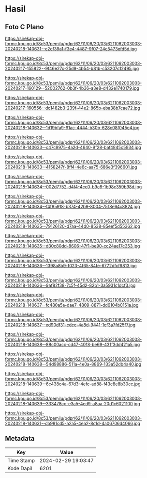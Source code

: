 # Hasil

## Foto C Plano

https://sirekap-obj-formc.kpu.go.id/8c53/pemilu/pdpr/62/11/06/20/03/6211062003003-20240218-140631--c2cf39a1-f3e4-4487-9f07-24c5473efd5d.jpg

https://sirekap-obj-formc.kpu.go.id/8c53/pemilu/pdpr/62/11/06/20/03/6211062003003-20240217-155822--9f46e27c-25d9-4b54-b81b-c53207c12495.jpg

https://sirekap-obj-formc.kpu.go.id/8c53/pemilu/pdpr/62/11/06/20/03/6211062003003-20240217-160129--52002762-0b3f-4b36-a3e8-d432e1740179.jpg

https://sirekap-obj-formc.kpu.go.id/8c53/pemilu/pdpr/62/11/06/20/03/6211062003003-20240217-160556--dc1482b3-239f-44e2-865b-eba38b7cae72.jpg

https://sirekap-obj-formc.kpu.go.id/8c53/pemilu/pdpr/62/11/06/20/03/6211062003003-20240218-140632--1d19bfa9-91ac-4444-b30b-628c08f045e4.jpg

https://sirekap-obj-formc.kpu.go.id/8c53/pemilu/pdpr/62/11/06/20/03/6211062003003-20240218-140633--c47c9975-4a2d-4640-9f28-baf4845c5934.jpg

https://sirekap-obj-formc.kpu.go.id/8c53/pemilu/pdpr/62/11/06/20/03/6211062003003-20240218-140633--4158247f-8ff4-4e6c-aa75-686e3f396601.jpg

https://sirekap-obj-formc.kpu.go.id/8c53/pemilu/pdpr/62/11/06/20/03/6211062003003-20240218-140634--002d7752-d4f4-4cc0-b9c8-1b98c359b98d.jpg

https://sirekap-obj-formc.kpu.go.id/8c53/pemilu/pdpr/62/11/06/20/03/6211062003003-20240218-140634--f4f85918-b374-42b9-8004-7518e64c8824.jpg

https://sirekap-obj-formc.kpu.go.id/8c53/pemilu/pdpr/62/11/06/20/03/6211062003003-20240218-140635--79126120-d7aa-44d0-8538-85eef5d55362.jpg

https://sirekap-obj-formc.kpu.go.id/8c53/pemilu/pdpr/62/11/06/20/03/6211062003003-20240218-140635--d30c80dd-8606-47f1-be90-cc24ae17c353.jpg

https://sirekap-obj-formc.kpu.go.id/8c53/pemilu/pdpr/62/11/06/20/03/6211062003003-20240218-140636--1398a8b9-f023-4f65-84fe-6772dfcf9813.jpg

https://sirekap-obj-formc.kpu.go.id/8c53/pemilu/pdpr/62/11/06/20/03/6211062003003-20240218-140636--9af82f38-7c5f-45d2-82b1-3a5931c1dcf3.jpg

https://sirekap-obj-formc.kpu.go.id/8c53/pemilu/pdpr/62/11/06/20/03/6211062003003-20240218-140637--fc480a5a-dae7-4809-8871-dd6104b0151a.jpg

https://sirekap-obj-formc.kpu.go.id/8c53/pemilu/pdpr/62/11/06/20/03/6211062003003-20240218-140637--ed90df31-cdcc-4a8d-9441-1cf3a7fd25f7.jpg

https://sirekap-obj-formc.kpu.go.id/8c53/pemilu/pdpr/62/11/06/20/03/6211062003003-20240218-140638--88c00acc-cd47-4018-be69-431f3dd421a5.jpg

https://sirekap-obj-formc.kpu.go.id/8c53/pemilu/pdpr/62/11/06/20/03/6211062003003-20240218-140638--54d98886-511a-4e0a-8869-133a52db4a40.jpg

https://sirekap-obj-formc.kpu.go.id/8c53/pemilu/pdpr/62/11/06/20/03/6211062003003-20240218-140639--6c438c4a-67d3-4efc-ad88-f43c8e8b30cc.jpg

https://sirekap-obj-formc.kpu.go.id/8c53/pemilu/pdpr/62/11/06/20/03/6211062003003-20240218-140639--333478cc-e3a5-4ed9-a8aa-20d1c6021100.jpg

https://sirekap-obj-formc.kpu.go.id/8c53/pemilu/pdpr/62/11/06/20/03/6211062003003-20240218-140631--cb981cd5-a2a5-4ea2-8c1d-4a06706d4066.jpg


## Metadata

| Key        | Value               |
| ---------- | ------------------- |
| Time Stamp | 2024-02-29 19:03:47 |
| Kode Dapil | 6201                |



